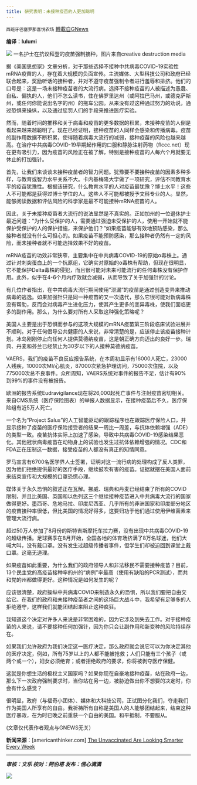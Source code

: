 ```yaml
---
title: 研究表明：未接种疫苗的人更加聪明
---
```

`西班牙巴塞罗那喜悦农场` [轉載自GNews](https://gnews.org/zh-hans/1603759/)

**编译：lulumi**

![](https://assets.gnews.org/wp-content/uploads/2021/10/tempsnip33.png)
一名护士在抗议拜登的疫苗强制接种，图片来自creative destruction media

据《美国思想家》文章分析，对于那些选择不接种中共病毒COVID-19实验性mRNA疫苗的人，存在着大规模的负面宣传。主流媒体、大型科技公司和政府已经联合起来，奖励听话的接种者，并对不遵守疫苗强制令者进行羞辱和排挤。他们的口号是：这是一场未接种疫苗者的大流行病。选择不接种疫苗的人被描述为愚蠢、自私、偏执的人，他们不怎么读书，住在佛罗里达州（或阿拉巴马州，或德克萨斯州，或任何你能说出名字的州）的拖车公园。从来没有过这种通过努力的劝说，通过恐惧来操纵，以及通过惩罚人们的手段来推进医疗实验。

然而，随着时间的推移和关于病毒和疫苗的更多数据的积累，未接种疫苗的人倒是看起来越来越聪明了。现在已经证明，接种疫苗的人同样会感染和传播病毒。疫苗的副作用数据不断积累，使得随着病毒大流行的减弱，接种疫苗的风险也越来越高。在治疗中共病毒COVID-19早期起作用的口服和静脉注射药物（flccc.net）现在更有吸引力，因为疫苗的风险正在被了解，特别是接种疫苗的人每六个月就要无休止的打加强针。

首先，让我们来谈谈未接种疫苗者的智力问题。犹豫要不要接种疫苗的因素多种多样，与教育或智力水平关系不大。卡内基梅隆大学做了一项研究，评估不同教育水平的疫苗犹豫性。根据该研究，什么教育水平的人对疫苗最犹豫？博士水平！这些人不可能都是获得过博士学位的人。这些人不可能都被授予文科专业的人。显然，能够阅读数据和评估风险的科学家是最不可能接种mRNA疫苗的人。

因此，关于未接种疫苗者大流行的说法显然是不真实的。正如加州的一位退休护士最近问道：“为什么受保护的人，需要通过强迫未受保护的人，使用一开始就不能保护受保护的人的保护措施，来保护他们？”如果疫苗能够有效地预防感染，那么接种者就没有什么可担心的。如果疫苗不能预防感染，那么接种者仍然有一定的风险，而未接种者就不可能选择效果不好的疫苗。

mRNA疫苗的功效非常狭窄，主要集中在中共病毒COVID-19的原始α毒株上。通过针对刺突蛋白上的一个抗原组，它确实对原始的α毒株有帮助，但现在很明显，它不能保护Delta毒株的侵犯，而且很可能对未来可能流行的任何毒株没有保护作用。此外，似乎在4-6个月内疗效就会减弱，从而导致了关于加强针的讨论。

有几位作者指出，在中共病毒大流行期间使用”泄漏”的疫苗是通过创造变异来推动病毒的逃逸。如果加强针只是同一种疫苗的又一次迭代，那么它很可能对新病毒株没有帮助，反而会对病毒产生进化压力，使其产生更多的变异毒株，使我们面临更多的副作用。那么，为什么要对所有人采取这种强化策略呢？

美国人主要是出于恐惧而参与的这项大规模的mRNA疫苗第三阶段临床试验进展并不顺利。对于任何倡导公共健康的人来说，非常清楚的是，应该停止该疫苗接种计划。冰岛刚刚停止向任何人提供莫德纳疫苗，这是朝正确方向迈出的良好一步。瑞典、丹麦和芬兰已经禁止为30岁以下的人接种莫德纳疫苗。

VAERS，我们的疫苗不良反应报告系统，在本周初显示有16000人死亡，23000人残疾，10000次MI/心肌炎，87000次紧急护理访问，75000次住院，以及775000次总不良事件。众所周知，VAERS系统对事件的报告不足，估计有90%到99%的事件没有被报告。

欧洲的报告系统Eudravigilance现在将26,000起死亡事件与注射疫苗密切相关。来自CMS系统（医疗保险图表）的举报人数据显示，在接种疫苗后不久，医疗保险组有近5万人死亡。

一个名为“Project Salus”的人工智能驱动的跟踪程序也在跟踪医疗保险人口，并显示接种了疫苗的医疗保险接受者的结果一周比一周差，与抗体依赖增强（ADE）的类型一致。疫苗抗体实际上加速了感染，导致中共病毒COVID-19感染结果恶化。其他冠状病毒疫苗在动物身上的试验也发生过抗体依赖增强的情况。CDC和FDA正在压制这一数据，接受疫苗的人都没有真正的知情同意。

罗马宣言有6700名医学界人士签署，证明对这一流行病的处理构成了反人类罪，因为他们拒绝提供最好的医疗手段，继续鼓吹有害的疫苗。证据就摆在美国人面前来结束宣传和大规模的口罩恐慌心理。

媒体关于永久恐惧的叙述正在瓦解。挪威、瑞典和丹麦已经结束了所有的COVID限制，并且比美国、英国和以色列这三个继续接种疫苗进入中共病毒大流行的国家做得更好。墨西哥、危地马拉、印度尼西亚、几乎所有的非洲国家和印度部分地区的疫苗接种率很低，但比美国的情况好得多，这要归功于他们通过使用伊维菌素来管理大流行病。

超过50万人参加了8月份的斯特吉斯摩托车拉力赛，没有出现中共病毒COVID-19的超级传播。足球赛季在8月开始，全国各地的体育场挤满了8万名球迷，他们大喊大叫，没有戴口罩。没有发生过超级传播者事件，但学生们却被迫回到课堂上戴口罩。这毫无道理。

如果疫苗如此重要，为什么我们的政府领导人和非法移民不需要接种疫苗？目前，13个民主党的高疫苗接种率的州的“病例”率最高（使用有缺陷的PCR测试），而共和党的州都做得更好。这种情况是如何发生的呢？

应该很清楚，政府操纵中共病毒COVID来制造永久的恐惧，所以我们要把自由交给它。在我们的政府和未接种疫苗者之间的这场巨大战斗中，我希望有足够多的人拒绝遵守，这样我们就能团结起来阻止这种疯狂。

我知道这个决定对许多人来说是非常困难的，因为它涉及到失去工作。对于接种疫苗的人来说，请不要接种任何加强针，因为你只会让副作用和新变种的风险持续存在。

如果我们允许政府为我们决定这一医疗决定，那么政府就会说它可以为你决定其他的医疗决定，例如，所有75岁以上的人都不能被抢救；人们只能有三个孩子（或两个或一个），妇女必须绝育；或者拒绝政府的要求，你将被剥夺医疗保健。

这就是你想生活的极权主义国家吗？如果你现在自豪地接种疫苗，站在政府一边，那么下一次政府强制要求时，当你站在另一边，被胁迫做出你不想要的决定时，你会有什么感觉？

很明显，政府（与福奇小团体）、媒体和大科技公司，正试图分化我们，夺走我们作为美国人所享有的自由。我祈祷所有自称是美国人的人能够团结起来，结束这种医疗暴政，在为时已晚之前重获一个自由的美国。和平抵制，不要服从。

(文章仅代表作者观点与GNEWS无关）

**新闻来源**：[americanthinker.com] [The Unvaccinated Are Looking Smarter Every Week](https://www.americanthinker.com/articles/2021/10/the_unvaccinated_are_looking_smarter_every_week.html)

* * *

***审核：文乐
校对：阿伯塔
发布：信心满满***

![](https://assets.gnews.org/wp-content/uploads/2021/10/GNEWS_CH.-1-3.jpeg)
